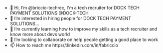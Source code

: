 - 👋 Hi, I’m @briccio-techrec, I'm a tech recruiter for DOCK TECH PAYMENT SOLUTIONS @DOCK-TECH
- 👀 I’m interested in hiring people for DOCK TECH PAYMENT SOLUTIONS...
- 🌱 I’m currently learning how to improve my skills as a tech recruiter and know more about devs world
- 💞️ I’m looking to collaborate on help people getting a good place to work
- 📫 How to reach me https//:linkedin.com/in/fabriccio

<!---
briccio-techrec/briccio-techrec is a ✨ special ✨ repository because its `README.md` (this file) appears on your GitHub profile.
You can click the Preview link to take a look at your changes.
--->
